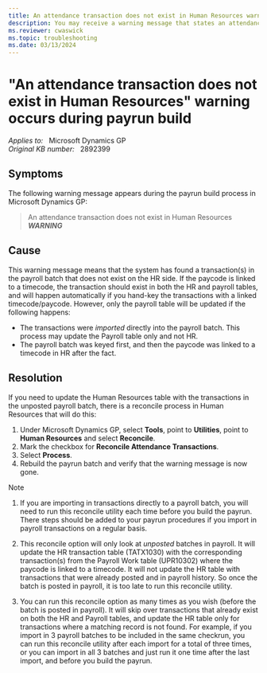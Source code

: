 ```yaml
---
title: An attendance transaction does not exist in Human Resources warning during payrun build
description: You may receive a warning message that states an attendance transaction does not exist in Human Resources during the payrun build process in Microsoft Dynamics GP. Provides a resolution.
ms.reviewer: cwaswick
ms.topic: troubleshooting
ms.date: 03/13/2024
---
```

# "An attendance transaction does not exist in Human Resources" warning occurs during payrun build

_Applies to:_ &nbsp; Microsoft Dynamics GP  
_Original KB number:_ &nbsp; 2892399

## Symptoms

The following warning message appears during the payrun build process in Microsoft Dynamics GP:

> An attendance transaction does not exist in Human Resources *****WARNING*****

## Cause

This warning message means that the system has found a transaction(s) in the payroll batch that does not exist on the HR side. If the paycode is linked to a timecode, the transaction should exist in both the HR and payroll tables, and will happen automatically if you hand-key the transactions with a linked timecode/paycode. However, only the payroll table will be updated if the following happens:

- The transactions were *imported* directly into the payroll batch. This process may update the Payroll table only and not HR.
- The payroll batch was keyed first, and then the paycode was linked to a timecode in HR after the fact.

## Resolution

If you need to update the Human Resources table with the transactions in the unposted payroll batch, there is a reconcile process in Human Resources that will do this:

1. Under Microsoft Dynamics GP, select **Tools**, point to **Utilities**, point to **Human Resources** and select **Reconcile**.
2. Mark the checkbox for **Reconcile Attendance Transactions**.
3. Select **Process**.
4. Rebuild the payrun batch and verify that the warning message is now gone.

> [!NOTE]
>
> 1. If you are importing in transactions directly to a payroll batch, you will need to run this reconcile utility each time before you build the payrun. There steps should be added to your payrun procedures if you import in payroll transactions on a regular basis.
>
> 2. This reconcile option will only look at *unposted* batches in payroll. It will update the HR transaction table (TATX1030) with the corresponding transaction(s) from the Payroll Work table (UPR10302) where the paycode is linked to a timecode. It will not update the HR table with transactions that were already posted and in payroll history. So once the batch is posted in payroll, it is too late to run this reconcile utility.
>
> 3. You can run this reconcile option as many times as you wish (before the batch is posted in payroll). It will skip over transactions that already exist on both the HR and Payroll tables, and update the HR table only for transactions where a matching record is not found. For example, if you import in 3 payroll batches to be included in the same checkrun, you can run this reconcile utility after each import for a total of three times, or you can import in all 3 batches and just run it one time after the last import, and before you build the payrun.

